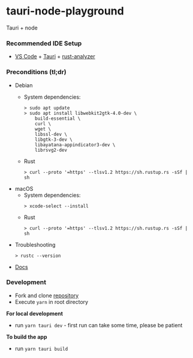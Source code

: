 # tauri-node-playground
Tauri + node 

### Recommended IDE Setup

- [VS Code](https://code.visualstudio.com/) + [Tauri](https://marketplace.visualstudio.com/items?itemName=tauri-apps.tauri-vscode) + [rust-analyzer](https://marketplace.visualstudio.com/items?itemName=rust-lang.rust-analyzer)

### Preconditions (tl;dr)

- Debian
    - System dependencies:
        ```
        > sudo apt update
        > sudo apt install libwebkit2gtk-4.0-dev \
            build-essential \
            curl \
            wget \
            libssl-dev \
            libgtk-3-dev \
            libayatana-appindicator3-dev \
            librsvg2-dev
        ```

    - Rust
        ```
        > curl --proto '=https' --tlsv1.2 https://sh.rustup.rs -sSf | sh
        ```
- macOS
    - System dependencies:
        ```
        > xcode-select --install
        ```
    - Rust
        ```
        > curl --proto '=https' --tlsv1.2 https://sh.rustup.rs -sSf | sh
        ```
- Troubleshooting
    ```
    > rustc --version
    ```
- [Docs](https://tauri.app/v1/guides/getting-started/prerequisites)

### Development
- Fork and clone [repository](https://github.com/tpiechaczek/tauri-node-playground)
- Execute `yarn` in root directory

**For local development**
- run `yarn tauri dev` - first run can take some time, please be patient

**To build the app**
- run `yarn tauri build`
